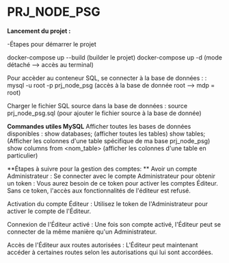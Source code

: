 # PRJ_NODE_PSG


**Lancement du projet :** 

-Étapes pour démarrer le projet

docker-compose up --build (builder le projet)
docker-compose up -d (mode détaché --> accès au terminal)

Pour accèder au conteneur SQL, se connecter à la base de données : :
mysql -u root -p prj_node_psg (accès à la base de donnée root --> mdp = root)

Charger le fichier SQL source dans la base de données :
source prj_node_psg.sql (pour ajouter le fichier source à la base de donnée)

**Commandes utiles MySQL**
Afficher toutes les bases de données disponibles :
show databases; (afficher toutes les tables)
show tables; (Afficher les colonnes d'une table spécifique de ma base prj_node_psg)
show columns from <nom_table> (afficher les colonnes d'une table en particulier)

**Étapes à suivre pour la gestion des comptes: **
Avoir un compte Administrateur :
Se connecter avec le compte Administrateur pour obtenir un token :
Vous aurez besoin de ce token pour activer les comptes Éditeur. Sans ce token, l'accès aux fonctionnalités de l'éditeur est refusé.

Activation du compte Éditeur :
Utilisez le token de l'Administrateur pour activer le compte de l'Éditeur.

Connexion de l'Éditeur activé :
Une fois son compte activé, l'Éditeur peut se connecter de la même manière qu'un Administrateur.

Accès de l'Éditeur aux routes autorisées :
L'Éditeur peut maintenant accéder à certaines routes selon les autorisations qui lui sont accordées.

